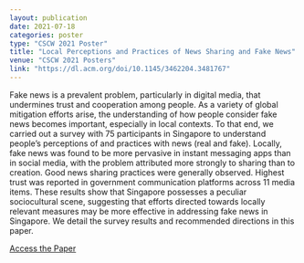 ```yaml
---
layout: publication
date: 2021-07-18
categories: poster
type: "CSCW 2021 Poster"
title: "Local Perceptions and Practices of News Sharing and Fake News"
venue: "CSCW 2021 Posters"
link: "https://dl.acm.org/doi/10.1145/3462204.3481767"
---
```


Fake news is a prevalent problem, particularly in digital media, that undermines trust and cooperation among people. As a variety of global mitigation efforts arise, the understanding of how people consider fake news becomes important, especially in local contexts. To that end, we carried out a survey with 75 participants in Singapore to understand people’s perceptions of and practices with news (real and fake). Locally, fake news was found to be more pervasive in instant messaging apps than in social media, with the problem attributed more strongly to sharing than to creation. Good news sharing practices were generally observed. Highest trust was reported in government communication platforms across 11 media items. These results show that Singapore possesses a peculiar sociocultural scene, suggesting that efforts directed towards locally relevant measures may be more effective in addressing fake news in Singapore. We detail the survey results and recommended directions in this paper.

<a href="https://dl.acm.org/doi/10.1145/3462204.3481767">Access the Paper</a>